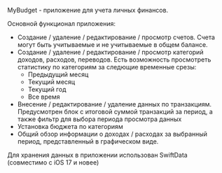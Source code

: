 MyBudget - приложение для учета личных финансов.

Основной функционал приложения:
- Создание / удаление / редактирование / просмотр счетов. Счета могут быть учитываемые и не учитываемые в общем балансе.
- Создание / удаление / редактирование / просмотр категорий доходов, расходов, переводов. Есть возможность просмотреть статистику по категориям за следющие временные срезы:
    - Предыдущий месяц
    - Текущий месяц
    - Текущий год
    - Все время
- Внесение / редактирование / удаление данных по транзакциям. Предусмотрен блок с итоговой суммой транзакций за период, а также фильтр для выбора периода просмотра данных
- Установка бюджета по категориям
- Общий обзор информации о доходах / расходах за выбранный период, представленный в графическом виде.

Для хранения данных в приложении использован SwiftData (совместимо с iOS 17 и новее)
